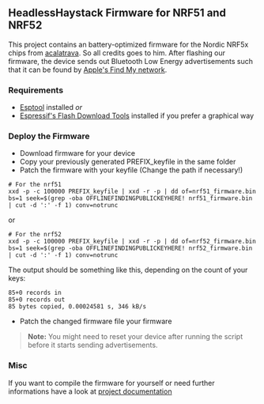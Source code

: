 ## HeadlessHaystack Firmware for NRF51 and NRF52

This project contains an battery-optimized firmware for the Nordic NRF5x chips from [acalatrava](https://github.com/acalatrava/openhaystack-firmware). So all credits goes to him. 
After flashing our firmware, the device sends out Bluetooth Low Energy advertisements such that it can be found by [Apple's Find My network](https://developer.apple.com/find-my/).


### Requirements

- [Esptool](https://docs.espressif.com/projects/esptool/en/latest/esp32/installation.html) installed *or*
- [Espressif's Flash Download Tools](https://www.espressif.com/en/support/download/other-tools) installed if you prefer a graphical way

### Deploy the Firmware

- Download firmware for your device
- Copy your previously generated PREFIX_keyfile in the same folder 
- Patch the firmware with your keyfile (Change the path if necessary!)

```
# For the nrf51
xxd -p -c 100000 PREFIX_keyfile | xxd -r -p | dd of=nrf51_firmware.bin bs=1 seek=$(grep -oba OFFLINEFINDINGPUBLICKEYHERE! nrf51_firmware.bin | cut -d ':' -f 1) conv=notrunc
```
or 
```
# For the nrf52
xxd -p -c 100000 PREFIX_keyfile | xxd -r -p | dd of=nrf52_firmware.bin bs=1 seek=$(grep -oba OFFLINEFINDINGPUBLICKEYHERE! nrf52_firmware.bin | cut -d ':' -f 1) conv=notrunc
```

The output should be something like this, depending on the count of your keys:
```
85+0 records in
85+0 records out
85 bytes copied, 0.00024581 s, 346 kB/s
```

- Patch the changed firmware file your firmware 

> **Note:** You might need to reset your device after running the script before it starts sending advertisements.

### Misc

If you want to compile the firmware for yourself or need further informations have a look at [project documentation](https://github.com/acalatrava/openhaystack-firmware/blob/main/apps/openhaystack-alternative/README.md)